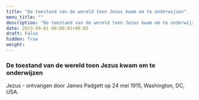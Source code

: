 ```yaml
---
title: "De toestand van de wereld toen Jezus kwam om te onderwijzen"
menu_title: ""
description: "De toestand van de wereld toen Jezus kwam om te onderwijzen"
date: 2023-09-01 06:00:01+00:85
draft: False
hidden: True
weight:
---
```

### De toestand van de wereld toen Jezus kwam om te onderwijzen

Jezus - ontvangen door James Padgett op 24 mei 1915, Washington, DC, USA.
